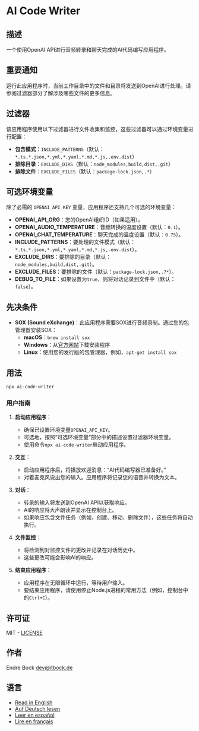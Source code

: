 # AI Code Writer

## 描述

一个使用OpenAI API进行音频转录和聊天完成的AI代码编写应用程序。

## 重要通知

运行此应用程序时，当前工作目录中的文件和目录将发送到OpenAI进行处理。请参阅过滤器部分了解涉及哪些文件的更多信息。

## 过滤器

该应用程序使用以下过滤器进行文件收集和监控，这些过滤器可以通过环境变量进行配置：

- **包含模式**：`INCLUDE_PATTERNS`（默认：`*.ts,*.json,*.yml,*.yaml,*.md,*.js,.env.dist`）
- **排除目录**：`EXCLUDE_DIRS`（默认：`node_modules,build,dist,.git`）
- **排除文件**：`EXCLUDE_FILES`（默认：`package-lock.json,.*`）

## 可选环境变量

除了必需的 `OPENAI_API_KEY` 变量，应用程序还支持几个可选的环境变量：

- **OPENAI_API_ORG**：您的OpenAI组织ID（如果适用）。
- **OPENAI_AUDIO_TEMPERATURE**：音频转换的温度设置（默认：`0.1`）。
- **OPENAI_CHAT_TEMPERATURE**：聊天完成的温度设置（默认：`0.75`）。
- **INCLUDE_PATTERNS**：要处理的文件模式（默认：`*.ts,*.json,*.yml,*.yaml,*.md,*.js,.env.dist`）。
- **EXCLUDE_DIRS**：要排除的目录（默认：`node_modules,build,dist,.git`）。
- **EXCLUDE_FILES**：要排除的文件（默认：`package-lock.json,.?*`）。
- **DEBUG_TO_FILE**：如果设置为`true`，则将对话记录到文件中（默认：`false`）。

## 先决条件

- **SOX (Sound eXchange)**：此应用程序需要SOX进行音频录制。通过您的包管理器安装SOX：
    - **macOS**：`brew install sox`
    - **Windows**：从[官方网站](http://sox.sourceforge.net/)下载安装程序
    - **Linux**：使用您的发行版的包管理器，例如，`apt-get install sox`

## 用法

```sh
npx ai-code-writer
```

### 用户指南

1. **启动应用程序**：
    - 确保已设置环境变量`OPENAI_API_KEY`。
    - 可选地，按照“可选环境变量”部分中的描述设置过滤器环境变量。
    - 使用命令`npx ai-code-writer`启动应用程序。

2. **交互**：
    - 启动应用程序后，将播放欢迎消息：“AI代码编写器已准备好。”
    - 对着麦克风说出您的输入。应用程序将记录您的语音并转换为文本。

3. **对话**：
    - 转录的输入将发送到OpenAI API以获取响应。
    - AI的响应将大声朗读并显示在控制台上。
    - 如果响应包含文件任务（例如，创建、移动、删除文件），这些任务将自动执行。

4. **文件监控**：
    - 将检测到对监控文件的更改并记录在对话历史中。
    - 这些更改可能会影响AI的响应。

5. **结束应用程序**：
    - 应用程序在无限循环中运行，等待用户输入。
    - 要结束应用程序，请使用停止Node.js进程的常用方法（例如，控制台中的`Ctrl+C`）。

## 许可证

MIT - [LICENSE](./LICENSE)

## 作者

Endre Bock <dev@itbock.de>

## 语言

- [Read in English](./README.md)
- [Auf Deutsch lesen](./README_de.md)
- [Leer en español](./README_es.md)
- [Lire en français](./README_fr.md)
